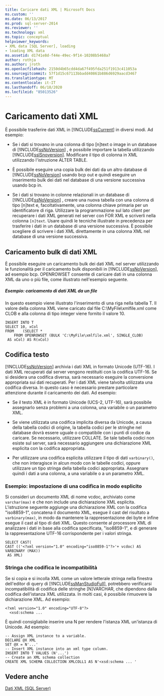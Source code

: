 ```yaml
---
title: Caricare dati XML | Microsoft Docs
ms.custom: ''
ms.date: 06/13/2017
ms.prod: sql-server-2014
ms.reviewer: ''
ms.technology: xml
ms.topic: conceptual
helpviewer_keywords:
- XML data [SQL Server], loading
- loading XML data
ms.assetid: d1741e8d-f44e-49ec-9f14-10208b5468a7
author: rothja
ms.author: jroth
ms.openlocfilehash: 2150d4b65cdd4da67f495fda251f1913c411053a
ms.sourcegitcommit: 57f1d15c67113bbadd40861b886d6929aacd3467
ms.translationtype: MT
ms.contentlocale: it-IT
ms.lasthandoff: 06/18/2020
ms.locfileid: "85013526"
---
```

# <a name="load-xml-data"></a>Caricamento dati XML
  È possibile trasferire dati XML in [!INCLUDE[ssCurrent](../../includes/sscurrent-md.md)] in diversi modi. Ad esempio:  
  
-   Se i dati si trovano in una colonna di tipo [n]text o image in un database di [!INCLUDE[ssNoVersion](../../includes/ssnoversion-md.md)] , è possibile importare la tabella utilizzando [!INCLUDE[ssISnoversion](../../includes/ssisnoversion-md.md)]. Modificare il tipo di colonna in XML utilizzando l'istruzione ALTER TABLE.  
  
-   È possibile eseguire una copia bulk dei dati da un altro database di [!INCLUDE[ssNoVersion](../../includes/ssnoversion-md.md)] usando bcp out e quindi eseguire un inserimento bulk dei dati nel database di una versione successiva usando bcp in.  
  
-   Se i dati si trovano in colonne relazionali in un database di [!INCLUDE[ssNoVersion](../../includes/ssnoversion-md.md)] , creare una nuova tabella con una colonna di tipo [n]text e, facoltativamente, una colonna chiave primaria per un identificatore di riga. Utilizzare la programmazione sul lato client per recuperare i dati XML generati nel server con FOR XML e scriverli nella colonna `[n]text`. Usare quindi le tecniche illustrate in precedenza per trasferire i dati in un database di una versione successiva. È possibile scegliere di scrivere i dati XML direttamente in una colonna XML nel database di una versione successiva.  
  
## <a name="bulk-loading-xml-data"></a>Caricamento bulk di dati XML  
 È possibile eseguire un caricamento bulk dei dati XML nel server utilizzando le funzionalità per il caricamento bulk disponibili in [!INCLUDE[ssNoVersion](../../includes/ssnoversion-md.md)], ad esempio bcp. OPENROWSET consente di caricare dati in una colonna XML da uno o più file, come illustrato nell'esempio seguente.  
  
##### <a name="example-loading-xml-from-files"></a>Esempio: caricamento di dati XML da un file  
 In questo esempio viene illustrato l'inserimento di una riga nella tabella T. Il valore della colonna XML viene caricato dal file C:\MyFile\xmlfile.xml come CLOB e alla colonna di tipo integer viene fornito il valore 10.  
  
```  
INSERT INTO T  
SELECT 10, xCol  
FROM    (SELECT *      
    FROM OPENROWSET (BULK 'C:\MyFile\xmlfile.xml', SINGLE_CLOB)   
 AS xCol) AS R(xCol)  
```  
  
## <a name="text-encoding"></a>Codifica testo  
 [!INCLUDE[ssNoVersion](../../includes/ssnoversion-md.md)] archivia i dati XML in formato Unicode (UTF-16). I dati XML recuperati dal server vengono restituiti con la codifica UTF-16. Se si desidera una codifica diversa, sarà necessario eseguire la conversione appropriata sui dati recuperati. Per i dati XML viene talvolta utilizzata una codifica diversa. In questo caso è necessario prestare particolare attenzione durante il caricamento dei dati. Ad esempio:  
  
-   Se il testo XML è in formato Unicode (UCS-2, UTF-16), sarà possibile assegnarlo senza problemi a una colonna, una variabile o un parametro XML.  
  
-   Se viene utilizzata una codifica implicita diversa da Unicode, a causa della tabella codici di origine, la tabella codici per le stringhe nel database dovrà essere uguale o compatibile con i punti di codice da caricare. Se necessario, utilizzare COLLATE. Se tale tabella codici non esiste sul server, sarà necessario aggiungere una dichiarazione XML esplicita con la codifica appropriata.  
  
-   Per utilizzare una codifica esplicita utilizzare il tipo di dati `varbinary()`, che non interagisce in alcun modo con le tabelle codici, oppure utilizzare un tipo stringa della tabella codici appropriata. Assegnare quindi i dati a una colonna, a una variabile o a un parametro XML.  
  
### <a name="example-explicitly-specifying-an-encoding"></a>Esempio: impostazione di una codifica in modo esplicito  
 Si consideri un documento XML di nome vcdoc, archiviato come `varchar(max)` e che non include una dichiarazione XML esplicita. L'istruzione seguente aggiunge una dichiarazione XML con la codifica "iso8859-1", concatena il documento XML, esegue il cast del risultato a `varbinary(max)`, in modo da mantenere la rappresentazione dei byte e infine esegue il cast al tipo di dati XML. Questo consente al processore XML di analizzare i dati in base alla codifica specificata, "iso8859-1", e di generare la rappresentazione UTF-16 corrispondente per i valori stringa.  
  
```  
SELECT CAST(   
CAST (('<?xml version="1.0" encoding="iso8859-1"?>'+ vcdoc) AS VARBINARY (MAX))   
 AS XML)  
```  
  
### <a name="string-encoding-incompatibilities"></a>Stringa che codifica le incompatibilità  
 Se si copia e si incolla XML come un valore letterale stringa nella finestra dell'editor di query di [!INCLUDE[ssManStudioFull](../../includes/ssmanstudiofull-md.md)], potrebbero verificarsi incompatibilità di codifica delle stringhe [N]VARCHAR, che dipendono dalla codifica dell'istanza XML utilizzata. In molti casi, è possibile rimuovere la dichiarazione XML. Ad esempio:  
  
```  
<?xml version="1.0" encoding="UTF-8"?>  
  <xsd:schema ...  
```  
  
 È quindi consigliabile inserire una N per rendere l'istanza XML un'istanza di Unicode. Ad esempio:  
  
```  
-- Assign XML instance to a variable.  
DECLARE @X XML  
SET @X = N'...'  
-- Insert XML instance into an xml type column.  
INSERT INTO T VALUES (N'...')  
-- Create an XML schema collection  
CREATE XML SCHEMA COLLECTION XMLCOLL1 AS N'<xsd:schema ... '  
```  
  
## <a name="see-also"></a>Vedere anche  
 [Dati XML &#40;SQL Server&#41;](xml-data-sql-server.md)  
  
  
